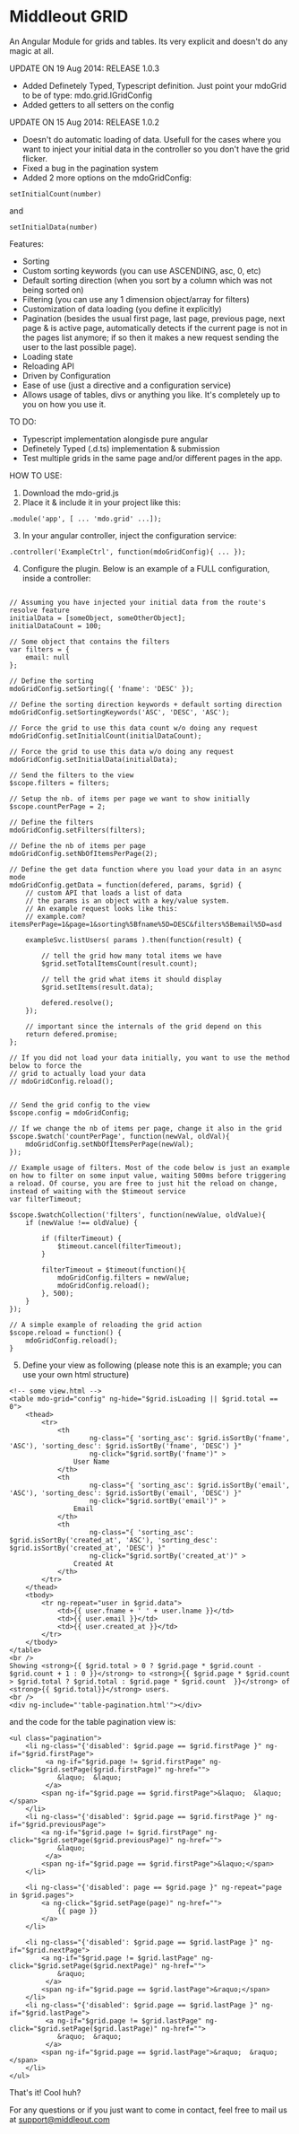 Middleout GRID
====

An Angular Module for grids and tables. Its very explicit and doesn't do any magic at all.

UPDATE ON 19 Aug 2014:
RELEASE 1.0.3
- Added Definetely Typed, Typescript definition. Just point your mdoGrid to be of type: mdo.grid.IGridConfig
- Added getters to all setters on the config

UPDATE ON 15 Aug 2014:
RELEASE 1.0.2
- Doesn't do automatic loading of data. Usefull for the cases where you want to inject your initial data in the controller so you don't have the grid flicker.
- Fixed a bug in the pagination system
- Added 2 more options on the mdoGridConfig:

```
setInitialCount(number)
```

and

```
setInitialData(number)
```

Features:

- Sorting
- Custom sorting keywords (you can use ASCENDING, asc, 0, etc)
- Default sorting direction (when you sort by a column which was not being sorted on)
- Filtering (you can use any 1 dimension object/array for filters)
- Customization of data loading (you define it explicitly)
- Pagination (besides the usual first page, last page, previous page, next page & is active page, automatically detects if the current page is not in the pages list anymore; if so then it makes a new request sending the user to the last possible page).
- Loading state
- Reloading API
- Driven by Configuration
- Ease of use (just a directive and a configuration service)
- Allows usage of tables, divs or anything you like. It's completely up to you on how you use it.


TO DO:

- Typescript implementation alongisde pure angular
- Definetely Typed (.d.ts) implementation & submission
- Test multiple grids in the same page and/or different pages in the app.



HOW TO USE:

1. Download the mdo-grid.js
2. Place it & include it in your project like this:

```.module('app', [ ... 'mdo.grid' ...]);```

3. In your angular controller, inject the configuration service:

```.controller('ExampleCtrl', function(mdoGridConfig){ ... });```

4. Configure the plugin. Below is an example of a FULL configuration, inside a controller:

```

// Assuming you have injected your initial data from the route's resolve feature
initialData = [someObject, someOtherObject];
initialDataCount = 100;

// Some object that contains the filters
var filters = {
	email: null
};

// Define the sorting
mdoGridConfig.setSorting({ 'fname': 'DESC' });

// Define the sorting direction keywords + default sorting direction
mdoGridConfig.setSortingKeywords('ASC', 'DESC', 'ASC');

// Force the grid to use this data count w/o doing any request
mdoGridConfig.setInitialCount(initialDataCount);

// Force the grid to use this data w/o doing any request
mdoGridConfig.setInitialData(initialData);

// Send the filters to the view
$scope.filters = filters;

// Setup the nb. of items per page we want to show initially
$scope.countPerPage = 2;

// Define the filters
mdoGridConfig.setFilters(filters);

// Define the nb of items per page
mdoGridConfig.setNbOfItemsPerPage(2);

// Define the get data function where you load your data in an async mode
mdoGridConfig.getData = function(defered, params, $grid) {
	// custom API that loads a list of data
	// the params is an object with a key/value system.
	// An example request looks like this:
	// example.com?itemsPerPage=1&page=1&sorting%5Bfname%5D=DESC&filters%5Bemail%5D=asd

	exampleSvc.listUsers( params ).then(function(result) {

		// tell the grid how many total items we have
		$grid.setTotalItemsCount(result.count);

		// tell the grid what items it should display
		$grid.setItems(result.data);

		defered.resolve();
	});

	// important since the internals of the grid depend on this
	return defered.promise;
};

// If you did not load your data initially, you want to use the method below to force the
// grid to actually load your data
// mdoGridConfig.reload();


// Send the grid config to the view
$scope.config = mdoGridConfig;

// If we change the nb of items per page, change it also in the grid
$scope.$watch('countPerPage', function(newVal, oldVal){
	mdoGridConfig.setNbOfItemsPerPage(newVal);
});

// Example usage of filters. Most of the code below is just an example on how to filter on some input value, waiting 500ms before triggering a reload. Of course, you are free to just hit the reload on change, instead of waiting with the $timeout service
var filterTimeout;

$scope.$watchCollection('filters', function(newValue, oldValue){
	if (newValue !== oldValue) {

		if (filterTimeout) {
			$timeout.cancel(filterTimeout);
		}

		filterTimeout = $timeout(function(){
			mdoGridConfig.filters = newValue;
			mdoGridConfig.reload();
		}, 500);
	}
});

// A simple example of reloading the grid action
$scope.reload = function() {
	mdoGridConfig.reload();
}
```

5. Define your view as following (please note this is an example; you can use your own html structure)

```
<!-- some view.html -->
<table mdo-grid="config" ng-hide="$grid.isLoading || $grid.total == 0">
	<thead>
		<tr>
			<th
					ng-class="{ 'sorting_asc': $grid.isSortBy('fname', 'ASC'), 'sorting_desc': $grid.isSortBy('fname', 'DESC') }"
					ng-click="$grid.sortBy('fname')" >
				User Name
			</th>
			<th
					ng-class="{ 'sorting_asc': $grid.isSortBy('email', 'ASC'), 'sorting_desc': $grid.isSortBy('email', 'DESC') }"
					ng-click="$grid.sortBy('email')" >
				Email
			</th>
			<th
					ng-class="{ 'sorting_asc': $grid.isSortBy('created_at', 'ASC'), 'sorting_desc': $grid.isSortBy('created_at', 'DESC') }"
					ng-click="$grid.sortBy('created_at')" >
				Created At
			</th>
		</tr>
	</thead>
	<tbody>
		<tr ng-repeat="user in $grid.data">
			<td>{{ user.fname + ' ' + user.lname }}</td>
			<td>{{ user.email }}</td>
			<td>{{ user.created_at }}</td>
		</tr>
	</tbody>
</table>
<br />
Showing <strong>{{ $grid.total > 0 ? $grid.page * $grid.count - $grid.count + 1 : 0 }}</strong> to <strong>{{ $grid.page * $grid.count > $grid.total ? $grid.total : $grid.page * $grid.count  }}</strong> of <strong>{{ $grid.total}}</strong> users.
<br />
<div ng-include="'table-pagination.html'"></div>
```

and the code for the table pagination view is:

```
<ul class="pagination">
    <li ng-class="{'disabled': $grid.page == $grid.firstPage }" ng-if="$grid.firstPage">
         <a ng-if="$grid.page != $grid.firstPage" ng-click="$grid.setPage($grid.firstPage)" ng-href="">
            &laquo;  &laquo;
         </a>
        <span ng-if="$grid.page == $grid.firstPage">&laquo;  &laquo;</span>
    </li>
    <li ng-class="{'disabled': $grid.page == $grid.firstPage }" ng-if="$grid.previousPage">
        <a ng-if="$grid.page != $grid.firstPage" ng-click="$grid.setPage($grid.previousPage)" ng-href="">
            &laquo;
         </a>
        <span ng-if="$grid.page == $grid.firstPage">&laquo;</span>
    </li>

    <li ng-class="{'disabled': page == $grid.page }" ng-repeat="page in $grid.pages">
        <a ng-click="$grid.setPage(page)" ng-href="">
            {{ page }}
        </a>
    </li>

    <li ng-class="{'disabled': $grid.page == $grid.lastPage }" ng-if="$grid.nextPage">
        <a ng-if="$grid.page != $grid.lastPage" ng-click="$grid.setPage($grid.nextPage)" ng-href="">
            &raquo;
         </a>
        <span ng-if="$grid.page == $grid.lastPage">&raquo;</span>
    </li>
    <li ng-class="{'disabled': $grid.page == $grid.lastPage }" ng-if="$grid.lastPage">
         <a ng-if="$grid.page != $grid.lastPage" ng-click="$grid.setPage($grid.lastPage)" ng-href="">
            &raquo;  &raquo;
         </a>
        <span ng-if="$grid.page == $grid.lastPage">&raquo;  &raquo;</span>
    </li>
</ul>
```

That's it! Cool huh?

For any questions or if you just want to come in contact,
feel free to mail us at support@middleout.com